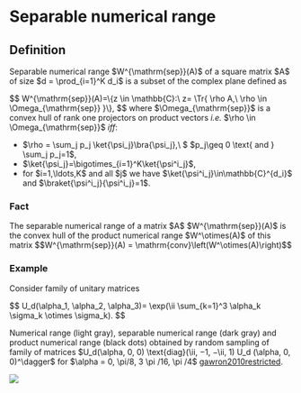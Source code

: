 Separable numerical range
=========================

Definition
----------

Separable numerical range \$W^{\\mathrm{sep}}(A)\$ of a square matrix
\$A\$ of size \$d = \\prod\_{i=1}^K d_i\$ is a subset of the complex
plane defined as

\$\$ W^{\\mathrm{sep}}(A)=\\{z \\in \\mathbb{C}:\\ z= \\Tr{ \\rho A,\\
\\rho \\in \\Omega\_{\\mathrm{sep}} }\\}, \$\$ where
\$\\Omega\_{\\mathrm{sep}}\$ is a convex hull of rank one projectors on
product vectors *i.e.* \$\\rho \\in \\Omega\_{\\mathrm{sep}}\$ *iff*:

-   \$\\rho = \\sum_j p_j \\ket{\\psi_j}\\bra{\\psi_j},\\ \$ \$p_j\\geq
    0 \\text{ and } \\sum_j p_j=1\$,
-   \$\\ket{\\psi_j}=\\bigotimes\_{i=1}^K\\ket{\\psi^i_j}\$,
-   for \$i=1,\\ldots,K\$ and all \$j\$ we have
    \$\\ket{\\psi^i_j}\\in\\mathbb{C}^{d_i}\$ and
    \$\\braket{\\psi^i_j}{\\psi^i_j}=1\$.

### Fact

The separable numerical range of a matrix \$A\$
\$W^{\\mathrm{sep}}(A)\$ is the convex hull of the product numerical
range \$W^\\otimes(A)\$ of this matrix \$\$W^{\\mathrm{sep}}(A) =
\\mathrm{conv}\\left(W^\\otimes(A)\\right)\$\$

### Example

Consider family of unitary matrices

\$\$ U_d(\\alpha_1, \\alpha_2, \\alpha_3)= \\exp(\\ii \\sum\_{k=1}^3
\\alpha_k \\sigma_k \\otimes \\sigma_k). \$\$

Numerical range (light gray), separable numerical range (dark gray) and
product numerical range (black dots) obtained by random sampling of
family of matrices \$U_d(\\alpha, 0, 0) \\text{diag}(\\ii, −1, −\\ii, 1)
U_d (\\alpha, 0, 0)^\\dagger\$ for \$\\alpha = 0, \\pi/8, 3 \\pi /16,
\\pi /4\$ [gawron2010restricted](@cite).

![](/numerical-range/separable_range.png)

